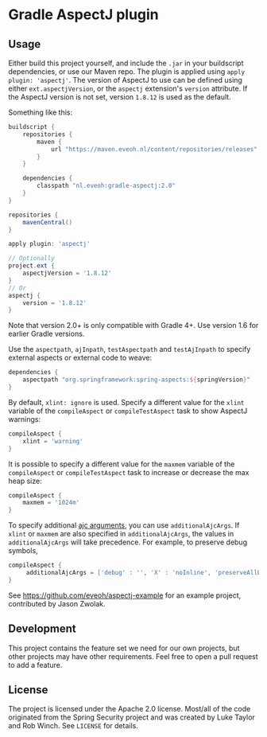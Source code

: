 Gradle AspectJ plugin
=====================

Usage
-----

Either build this project yourself, and include the `.jar` in your buildscript dependencies,
or use our Maven repo. The plugin is applied using `apply plugin: 'aspectj'`. 
The version of AspectJ to use can be defined using either `ext.aspectjVersion`, 
or the `aspectj` extension's `version` attribute. 
If the AspectJ version is not set, version `1.8.12` is used as the default.

Something like this:

```groovy
buildscript {
    repositories {
        maven {
            url "https://maven.eveoh.nl/content/repositories/releases"
        }
    }

    dependencies {
        classpath "nl.eveoh:gradle-aspectj:2.0"
    }
}

repositories {
    mavenCentral()
}

apply plugin: 'aspectj'

// Optionally
project.ext {
    aspectjVersion = '1.8.12'
}
// Or
aspectj {
    version = '1.8.12'
}
```

Note that version 2.0+ is only compatible with Gradle 4+. Use version 1.6 for earlier Gradle versions.

Use the `aspectpath`, `ajInpath`, `testAspectpath` and `testAjInpath` to specify external aspects or external code to weave:

```groovy
dependencies {
    aspectpath "org.springframework:spring-aspects:${springVersion}"
}
```

By default, `xlint: ignore` is used. Specify a different value for the `xlint` variable of the `compileAspect` or
`compileTestAspect` task to show AspectJ warnings:

```groovy
compileAspect {
    xlint = 'warning'
}
```

It is possible to specify a different value for the `maxmem` variable of the `compileAspect` or
`compileTestAspect` task to increase or decrease the max heap size:

```groovy
compileAspect {
    maxmem = '1024m'
}
```

To specify additional [ajc arguments](http://www.eclipse.org/aspectj/doc/released/devguide/antTasks-iajc.html#antTasks-iajc-options), you can use ```additionalAjcArgs```. If ```xlint``` or ```maxmem``` are also specified in ```additionalAjcArgs```, the values in ```additionalAjcArgs``` will take precedence. For example, to preserve debug symbols,

```groovy
compileAspect {
     additionalAjcArgs = ['debug' : '', 'X' : 'noInline', 'preserveAllLocals' : '']
}
```

See https://github.com/eveoh/aspectj-example for an example project, contributed by Jason Zwolak.

Development
-----------

This project contains the feature set we need for our own projects, but other projects may have other requirements. Feel free to open a pull request to add a feature.

License
-------

The project is licensed under the Apache 2.0 license. Most/all of the code
originated from the Spring Security project and was created by Luke Taylor and
Rob Winch. See `LICENSE` for details.
